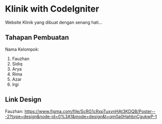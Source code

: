 # Klinik with CodeIgniter

Website Klinik yang dibuat dengan senang hati...

## Tahapan Pembuatan

Nama Kelompok:
1. Fauzhan
2. Sidiq
3. Arya
4. Rima
5. Azar
6. Irgi

## Link Design
Fauzhan: https://www.figma.com/file/ScRG1cRxpTuxvnHAt3KDQB/Poster---2?type=design&node-id=0%3A1&mode=design&t=qm0a0HahbnCgukwP-1